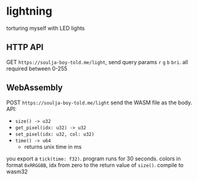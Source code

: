 # lightning

torturing myself with LED lights

## HTTP API

GET `https://soulja-boy-told.me/light`, send query params `r` `g` `b` `bri`. all required between 0-255

## WebAssembly

POST `https://soulja-boy-told.me/light` send the WASM file as the body. API:

- `size() -> u32`
- `get_pixel(idx: u32) -> u32`
- `set_pixel(idx: u32, col: u32)`
- `time() -> u64`
  - returns unix time in ms

you export a `tick(time: f32)`. program runs for 30 seconds. colors in format `0xRRGGBB`, idx from zero to the return value of `size()`. compile to wasm32
